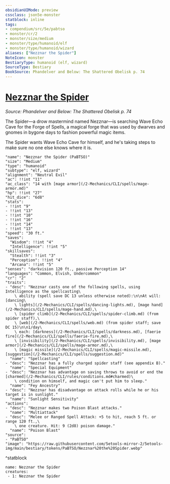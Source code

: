 ```yaml
---
obsidianUIMode: preview
cssclass: json5e-monster
statblock: inline
tags:
- compendium/src/5e/pabtso
- monster/cr/2
- monster/size/medium
- monster/type/humanoid/elf
- monster/type/humanoid/wizard
aliases: ["Nezznar the Spider"]
NoteIcon: monster
BestiaryType: humanoid (elf, wizard)
SourceType: Bestiary
BookSource: Phandelver and Below: The Shattered Obelisk p. 74
---
```

# [Nezznar the Spider](2-Mechanics/CLI/bestiary/npc/nezznar-the-spider-pabtso.md)
*Source: Phandelver and Below: The Shattered Obelisk p. 74*  

The Spider—a drow mastermind named Nezznar—is searching Wave Echo Cave for the Forge of Spells, a magical forge that was used by dwarves and gnomes in bygone days to fashion powerful magic items.

The Spider wants Wave Echo Cave for himself, and he's taking steps to make sure no one else knows where it is.

```statblock
"name": "Nezznar the Spider (PaBTSO)"
"size": "Medium"
"type": "humanoid"
"subtype": "elf, wizard"
"alignment": "Neutral Evil"
"ac": !!int "11"
"ac_class": "14 with [mage armor](/2-Mechanics/CLI/spells/mage-armor.md)"
"hp": !!int "27"
"hit_dice": "6d8"
"stats":
- !!int "9"
- !!int "13"
- !!int "10"
- !!int "16"
- !!int "14"
- !!int "13"
"speed": "30 ft."
"saves":
  "Wisdom": !!int "4"
  "Intelligence": !!int "5"
"skillsaves":
  "Stealth": !!int "3"
  "Perception": !!int "4"
  "Arcana": !!int "5"
"senses": "darkvision 120 ft., passive Perception 14"
"languages": "Common, Elvish, Undercommon"
"cr": "2"
"traits":
- "desc": "Nezznar casts one of the following spells, using Intelligence as the spellcasting\
    \ ability (spell save DC 13 unless otherwise noted):\n\nAt will: [dancing\
    \ lights](/2-Mechanics/CLI/spells/dancing-lights.md), [mage hand](/2-Mechanics/CLI/spells/mage-hand.md),\
    \ [spider climb](/2-Mechanics/CLI/spells/spider-climb.md) (from spider staff),\
    \ [web](/2-Mechanics/CLI/spells/web.md) (from spider staff; save DC 15)\n\n1/day\
    \ each: [darkness](/2-Mechanics/CLI/spells/darkness.md), [faerie fire](/2-Mechanics/CLI/spells/faerie-fire.md),\
    \ [invisibility](/2-Mechanics/CLI/spells/invisibility.md), [mage armor](/2-Mechanics/CLI/spells/mage-armor.md),\
    \ [magic missile](/2-Mechanics/CLI/spells/magic-missile.md), [suggestion](/2-Mechanics/CLI/spells/suggestion.md)"
  "name": "Spellcasting"
- "desc": "Nezznar has a fully charged spider staff (see appendix B)."
  "name": "Special Equipment"
- "desc": "Nezznar has advantage on saving throws to avoid or end the [charmed](/2-Mechanics/CLI/rules/conditions.md#charmed)\
    \ condition on himself, and magic can't put him to sleep."
  "name": "Fey Ancestry"
- "desc": "Nezznar has disadvantage on attack rolls while he or his target is in sunlight."
  "name": "Sunlight Sensitivity"
"actions":
- "desc": "Nezznar makes two Poison Blast attacks."
  "name": "Multiattack"
- "desc": "Melee or Ranged Spell Attack: +5 to hit, reach 5 ft. or range 120 ft.,\
    \ one creature. Hit: 9 (2d8) poison damage."
  "name": "Poison Blast"
"source":
- "PaBTSO"
"image": "https://raw.githubusercontent.com/5etools-mirror-2/5etools-img/main/bestiary/tokens/PaBTSO/Nezznar%20the%20Spider.webp"
```
^statblock

```encounter-table
name: Nezznar the Spider
creatures:
 - 1: Nezznar the Spider
```